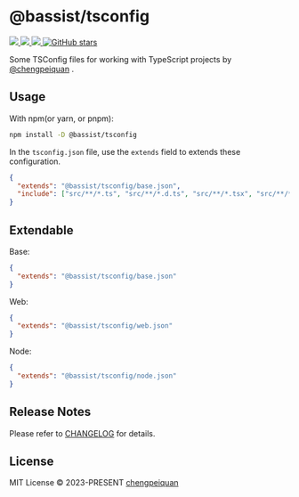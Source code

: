 # @bassist/tsconfig

<p>
  <a href='https://www.npmjs.com/package/@bassist/tsconfig'>
    <img src="https://img.shields.io/npm/v/@bassist/tsconfig?color=f43f5e&label=npm" />
  </a>
  <a href="https://www.npmjs.com/package/@bassist/tsconfig" target="__blank">
    <img src="https://img.shields.io/npm/dm/@bassist/tsconfig?color=f43f5e&label=" />
  </a>
  <a href="https://github.com/chengpeiquan/bassist/tree/main/packages/tsconfig" target="__blank">
    <img src="https://img.shields.io/static/v1?label=&message=docs%20%26%20demos&color=f43f5e" />
  </a>
  <a href="https://github.com/chengpeiquan/bassist" target="__blank">
    <img alt="GitHub stars" src="https://img.shields.io/github/stars/chengpeiquan/bassist?style=social" />
  </a>
</p>

Some TSConfig files for working with TypeScript projects by [@chengpeiquan](https://github.com/chengpeiquan) .

## Usage

With npm(or yarn, or pnpm):

```bash
npm install -D @bassist/tsconfig
```

In the `tsconfig.json` file, use the `extends` field to extends these configuration.

```json
{
  "extends": "@bassist/tsconfig/base.json",
  "include": ["src/**/*.ts", "src/**/*.d.ts", "src/**/*.tsx", "src/**/*.vue"]
}
```

## Extendable

Base:

```json
{
  "extends": "@bassist/tsconfig/base.json"
}
```

Web:

```json
{
  "extends": "@bassist/tsconfig/web.json"
}
```

Node:

```json
{
  "extends": "@bassist/tsconfig/node.json"
}
```

## Release Notes

Please refer to [CHANGELOG](https://github.com/chengpeiquan/bassist/blob/main/packages/tsconfig/CHANGELOG.md) for details.

## License

MIT License © 2023-PRESENT [chengpeiquan](https://github.com/chengpeiquan)
